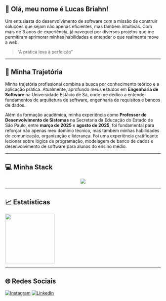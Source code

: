 ## 👋 Olá, meu nome é Lucas Briahn!

Um entusiasta do desenvolvimento de software com a missão de construir soluções que sejam não apenas eficientes, mas também intuitivas. Com mais de 3 anos de experiência, já naveguei por diversos projetos que me permitiram aprimorar minhas habilidades e entender o que realmente move a web.

> “A prática leva à perfeição”

---

## 🚀 Minha Trajetória

Minha trajetória profissional combina a busca por conhecimento teórico e a aplicação prática. Atualmente, aprofundo meus estudos em **Engenharia de Software** na Universidade Estácio de Sá, onde me dedico a entender fundamentos de arquitetura de software, engenharia de requisitos e bancos de dados.

Além da formação acadêmica, minha experiência como **Professor de Desenvolvimento de Sistemas** na Secretaria da Educação do Estado de São Paulo, entre **março de 2025** e **agosto de 2025**, foi fundamental para reforçar não apenas meu domínio técnico, mas também minhas habilidades de comunicação, organização e liderança. Foi uma experiência gratificante lecionar sobre lógica de programação, modelagem de banco de dados e desenvolvimento de software para alunos do ensino médio.

---

## 💻 Minha Stack

<p align=center>
  <a href="https://skillicons.dev">
    <img src="https://skillicons.dev/icons?i=html,css,js,ts,nodejs,react,nextjs,vue,nuxtjs,adonis,tailwind,prisma,postgresql,mongodb,redis,docker,cloudflare,aws,vite,vitest,elysia,bun&perline=22" />
  </a>
</p>

---

## 📈 Estatísticas

<p align="left">
  <a href="https://github.com/WhoamiPng">
    <img height="160em" src="https://github-readme-stats.vercel.app/api?username=WhoamiPng&show_icons=true&theme=dracula"/>
  </a>
</p>

---

## 🌐 Redes Sociais

[![Instagram](https://img.shields.io/badge/Instagram-E4405F?style=for-the-badge&logo=instagram&logoColor=white)](https://instagram.com/whoamii.png)
[![LinkedIn](https://img.shields.io/badge/LinkedIn-0077B5?style=for-the-badge&logo=linkedin&logoColor=white)](https://www.linkedin.com/in/lucas-briahn-58b475224/)
